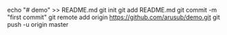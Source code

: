 echo "# demo" >> README.md
git init
git add README.md
git commit -m "first commit"
git remote add origin https://github.com/arusub/demo.git
git push -u origin master